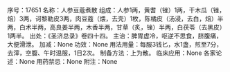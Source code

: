 序号：17651
名称：人参豆蔻煮散
组成：人参1两，黄耆（锉）1两，干木瓜（锉，焙）3两，诃黎勒皮3两，肉豆蔻（煨，去壳）1枚，陈橘皮（汤浸，去白，焙）半两，白术半两，高良姜半两，木香半两，甘草（炙，锉）半两，白茯苓（去黑皮）1两半。
出处：《圣济总录》卷四十四。
主治：脾胃虚冷，呕逆不思食，脐腹痛，大便滑泄。
加减：None
功效：None
用法用量：每服3钱匕，水1盏，煎至7分，去滓，空腹、午时温服，1日2次。
制备方法：上为散。
临床应用：None
各家论述：None
用药禁忌：None
附注：None
